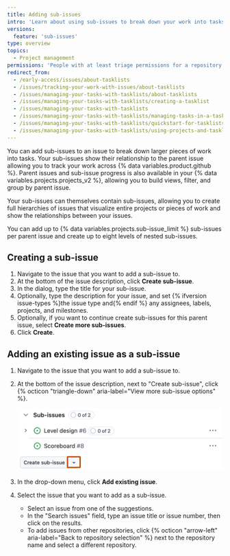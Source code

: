 ```yaml
---
title: Adding sub-issues
intro: 'Learn about using sub-issues to break down your work into tasks.'
versions:
  feature: 'sub-issues'
type: overview
topics:
  - Project management
permissions: 'People with at least triage permissions for a repository can add sub-issues.'
redirect_from:
  - /early-access/issues/about-tasklists
  - /issues/tracking-your-work-with-issues/about-tasklists
  - /issues/managing-your-tasks-with-tasklists/about-tasklists
  - /issues/managing-your-tasks-with-tasklists/creating-a-tasklist
  - /issues/managing-your-tasks-with-tasklists
  - /issues/managing-your-tasks-with-tasklists/managing-tasks-in-a-tasklist
  - /issues/managing-your-tasks-with-tasklists/quickstart-for-tasklists
  - /issues/managing-your-tasks-with-tasklists/using-projects-and-tasklists
---
```


You can add sub-issues to an issue to break down larger pieces of work into tasks. Your sub-issues show their relationship to the parent issue allowing you to track your work across {% data variables.product.github %}. Parent issues and sub-issue progress is also available in your {% data variables.projects.projects_v2 %}, allowing you to build views, filter, and group by parent issue.

Your sub-issues can themselves contain sub-issues, allowing you to create full hierarchies of issues that visualize entire projects or pieces of work and show the relationships between your issues.

You can add up to {% data variables.projects.sub-issue_limit %} sub-issues per parent issue and create up to eight levels of nested sub-issues.

## Creating a sub-issue

1. Navigate to the issue that you want to add a sub-issue to.
1. At the bottom of the issue description, click **Create sub-issue**.
1. In the dialog, type the title for your sub-issue.
1. Optionally, type the description for your issue, and set {% ifversion issue-types %}the issue type and{% endif %} any assignees, labels, projects, and milestones.
1. Optionally, if you want to continue create sub-issues for this parent issue, select **Create more sub-issues**.
1. Click **Create**.

## Adding an existing issue as a sub-issue

1. Navigate to the issue that you want to add a sub-issue to.
1. At the bottom of the issue description, next to "Create sub-issue", click {% octicon "triangle-down" aria-label="View more sub-issue options" %}.

   ![Screenshot of the sub-issues section below the issue description. The "View more sub-issue options" button is highlighted with an orange rectangle.](/assets/images/help/issues/sub-issue-drop-down.png)

1. In the drop-down menu, click **Add existing issue**.
1. Select the issue that you want to add as a sub-issue.
    * Select an issue from one of the suggestions.
    * In the "Search issues" field, type an issue title or issue number, then click on the results.
    * To add issues from other repositories, click {% octicon "arrow-left" aria-label="Back to repository selection" %} next to the repository name and select a different repository.
